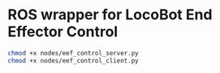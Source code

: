 # ROS wrapper for LocoBot End Effector Control

```bash
chmod +x nodes/eef_control_server.py
chmod +x nodes/eef_control_client.py
```
